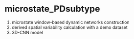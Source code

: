 # microstate_PDsubtype
1. microstate window-based dynamic networks construction 
2. derived spatial variability calculation with a demo dataset
3. 3D-CNN model

